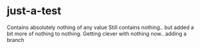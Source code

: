 # just-a-test
Contains absolutely nothing of any value
Still contains nothing.. but added a bit more of nothing to nothing. 
Getting clever with nothing now.. adding a branch
